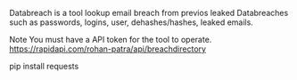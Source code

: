 Databreach is a tool lookup email breach from previos leaked Databreaches such as passwords, logins, user, dehashes/hashes, leaked emails.

Note You must have a API token for the tool to operate. 
https://rapidapi.com/rohan-patra/api/breachdirectory



pip install requests
 
